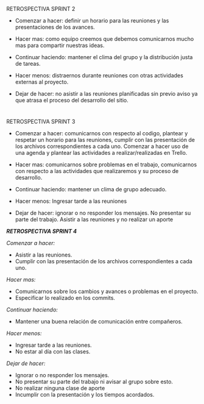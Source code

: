 RETROSPECTIVA  SPRINT 2
* Comenzar a hacer: definir un horario para las reuniones y las presentaciones de los avances.  

* Hacer mas: como equipo creemos que debemos comunicarnos mucho mas para compartir nuestras ideas.

* Continuar haciendo: mantener el clima del grupo y la distribución justa de tareas.

* Hacer menos: distraernos durante reuniones con otras actividades externas al proyecto.

* Dejar de hacer: no asistir a las reuniones planificadas sin previo aviso ya que atrasa el proceso del desarrollo del sitio.  
#
RETROSPECTIVA  SPRINT 3
* Comenzar a hacer: comunicarnos con respecto al codigo, plantear y respetar un horario para las reuniones, cumplir con las presentación de los archivos correspondientes a cada uno. Comenzar a hacer uso de una agenda y plantear las actividades a realizar/realizadas en Trello.
  
* Hacer mas: comunicarnos sobre problemas en el trabajo, comunicarnos con respecto a las actividades que realizaremos y su proceso de desarrollo.  

* Continuar haciendo: mantener un clima de grupo adecuado.  

* Hacer menos: Ingresar tarde a las reuniones  

* Dejar de hacer: ignorar o no responder los mensajes. No presentar su parte del trabajo. Asistir a las reuniones y no realizar un aporte
  
***RETROSPECTIVA SPRINT 4***

*Comenzar a hacer:* 
* Asistir a las reuniones.
* Cumplir con las presentación de los archivos correspondientes a cada uno.

*Hacer mas:*
* Comunicarnos sobre los cambios y avances o problemas en el proyecto.
* Especificar lo realizado en los commits.

*Continuar haciendo:*
* Mantener una buena relación de comunicación entre compañeros.

*Hacer menos:*
* Ingresar tarde a las reuniones.
* No estar al día con las clases.

*Dejar de hacer:* 
* Ignorar o no responder los mensajes. 
* No presentar su parte del trabajo ni avisar al grupo sobre esto.
* No realizar ninguna clase de aporte
* Incumplir con la presentación y los tiempos acordados.
